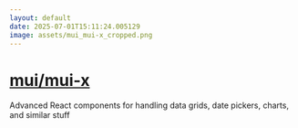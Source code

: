 ```yaml
---
layout: default
date: 2025-07-01T15:11:24.005129
image: assets/mui_mui-x_cropped.png
---
```


# [mui/mui-x](https://github.com/mui/mui-x)

Advanced React components for handling data grids, date pickers, charts, and similar stuff
